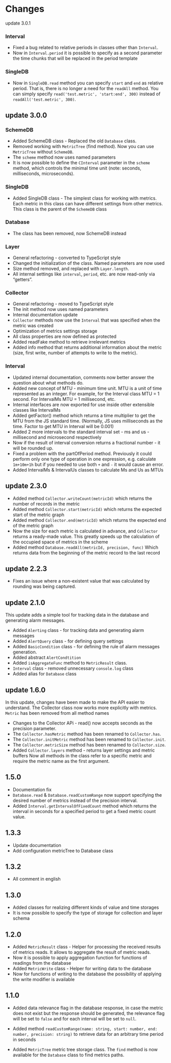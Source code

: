 Changes
=======

update 3.0.1

### Interval 
 - Fixed a bug related to relative periods in classes other than `Interval`.
 - Now in `Interval.period` it is possible to specify as a second parameter the time chunks that will be replaced in the period template

### SingleDB
 - Now in `SingleDB.read` method you can specify `start` and `end` as relative period. That is, there is no longer a need for the `readAll` method. You can simply specify `read('test.metric', 'start:end', 300)` instead of `readAll('test.metric', 300)`.


update 3.0.0
------------

### SchemeDB

 - Added SchemeDB class - Replaced the old `Database` class.
 - Removed working with `MetricTree` (find method). Now you can use `MetricTree` without `SchemeDB`.
 - The `scheme` method now uses named parameters 
 - It is now possible to define the `CInterval` parameter in the `scheme` method, which controls the minimal time unit (note: seconds, milliseconds, microseconds).

### SingleDB

 - Added SingleDB class - The simplest class for working with metrics. Each metric in this class can have different settings from other metrics. This class is the parent of the `SchemeDB` class

### Database 

 - The class has been removed, now SchemeDB instead

### Layer 

 - General refactoring - converted to TypeScript style
 - Changed the initialization of the class. Named parameters are now used
 - Size method removed, and replaced with `Layer.length`.
 - All internal settings like `interval`, `period`, etc. are now read-only via “getters”.

### Collector

 - General refactoring - moved to TypeScript style
 - The init method now uses named parameters
 - Internal documentation update
 - `Collector` methods now use the `Interval` that was specified when the metric was created
 - Optimization of metrics settings storage
 - All class properties are now defined as protected
 - Added readFake method to retrieve irrelevant metrics
 - Added info method that returns additional information about the metric (size, first write, number of attempts to write to the metric).

### Interval

 - Updated internal documentation, comments now better answer the question about what methods do.
 - Added new concept of MTU - minimum time unit. MTU is a unit of time represented as an integer. For example, for the Interval class MTU = 1 second. For IntervalMs MTU = 1 millisecond, etc.
 - Internal interfaces are now exported for use inside other extensible classes like IntervalMs
 - Added getFactor() method which returns a time multiplier to get the MTU from the JS standard time. (Normally, JS uses milliseconds as the time. Factor to get MTU in Interval will be 0.001)
 - Added 2 more intervals to the standard interval set - ms and us - millisecond and microsecond respectively
 - Now if the result of interval conversion returns a fractional number - it will be rounded up.
 - Fixed a problem with the partOfPeriod method. Previously it could perform only one type of operation in one expression, e.g. calculate `1m+10m+1h` but if you needed to use both `+` and `-` it would cause an error.
 - Added IntervalMs & IntervalUs classes to calculate Ms and Us as MTUs


update 2.3.0
------------
 * Added method `Collector.writeCount(metricId)` which returns the number of records in the metric
 * Added method `Collector.start(metricId)` which returns the expected start of the metric graph
 * Added method `Collector.end(metricId)` which returns the expected end of the metric graph
 * Now the size for each metric is calculated in advance, and `Collector` returns a ready-made value. This greatly speeds up the calculation of the occupied space of metrics in the scheme
 * Added method `Database.readAll(metricId, precision, func)` Which returns data from the beginning of the metric record to the last record


update 2.2.3
------------
 * Fixes an issue where a non-existent value that was calculated by rounding was being captured. 


update 2.1.0
--------------------------
This update adds a simple tool for tracking data in the database and generating alarm messages.

 * Added `Alerting` class - for tracking data and generating alarm messages
 * Added `AlertQuery` class - for defining query settings
 * Added `BasicCondition` class - for defining the rule of alarm messages generation.
 * Added abstract `AlertCondtition` 
 * Added `isAggregateFunc` method to `MetricResult` class.
 * `Interval` class - removed unnecessary `console.log` class
 * Added alias for `Database` class

update 1.6.0
--------------------------
In this update, changes have been made to make the API easier to understand. The Collector class now works more explicitly with metrics. `Metric` has been removed from all method names

 - Changes to the Collector APi - read() now accepts seconds as the precision parameter.
 - The `Collector.hasMetric` method has been renamed to `Collector.has`.
 - The `Collector.initMetric` method has been renamed to `Collector.init`.
 - The `Collector.metricSize` method has been renamed to `Collector.size`.
 - Added `Collector.layers` method - returns layer settings and metric buffers
Now all methods in the class refer to a specific metric and require the metric name as the first argument.

1.5.0
--------------------------
 - Documentation fix
 - `Database.read` & `Database.readCustomRange` now support specifying the desired number of metrics instead of the precision interval.
 - Added `Interval.getIntervalOfFixedCount` method which returns the interval in seconds for a specified period to get a fixed metric count value.

1.3.3
-----
- Update documentation
- Add configuration metricTree to Database class

1.3.2
------
- All comment in english

1.3.0
-------
- Added classes for realizing different kinds of value and time storages
- It is now possible to specify the type of storage for collection and layer schema

1.2.0
-----

 - Added `MetricResult` class - Helper for processing the received results of metrics reads. It allows to aggregate the result of metric reads.
 - Now it is possible to apply aggregation function for functions of readings from the database
 - Added `MetricWrite` class - Helper for writing data to the database
 - Now for functions of writing to the database the possibility of applying the write modifier is available

 1.1.0
-----

 - Added data relevance flag in the database response, in case the metric does not exist but the response should be generated, the relevance flag will be set to `false` and for each interval will be set to `null`.

 - Added method `readCustomRange(name: string, start: number, end: number, precision: string)` to retrieve data for an arbitrary time period in seconds

 - Added `MetricTree` metric tree storage class. The `find` method is now available for the `Database` class to find metrics paths.